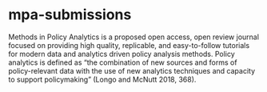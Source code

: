 # mpa-submissions
Methods in Policy Analytics is a proposed open access, open review journal focused on providing high quality, replicable, and easy-to-follow tutorials for modern data and analytics driven policy analysis methods. Policy analytics is defined as “the combination of new sources and forms of policy-relevant data with the use of new analytics techniques and capacity to support policymaking” (Longo and McNutt 2018, 368).
